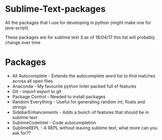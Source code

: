 # Sublime-Text-packages
All the packages that I use for developing in python (might make one for java-script) 

These packages are for sublime text 3 as of 18/04/17 this list will probably change over time

# Packages
* All Autocomplete - Extends the autocomplete word list to find matches across all open files
* Anaconda - My favourite python linter packed full of features
* Git - import export to git
* Package Control - Needed to install packages
* Random Everything - Useful for generating random int, floats and strings
* SidebarEnhancements - Adds a bunch of features that should be in sublime text
* SublimeCodeIntel - Code autocompletion
* SublimeREPL - A REPL without leaving sublime text, what more can you ask for??


